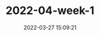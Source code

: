 ---
title: 2022-04-week-1
date: 2022-03-27 15:09:21
abbrlink: 2022-04-week-1
categories:
  - report
tags:
  - week
---